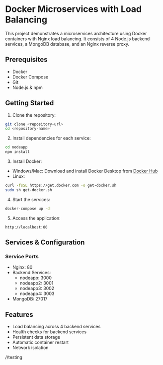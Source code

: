 # Docker Microservices with Load Balancing

This project demonstrates a microservices architecture using Docker containers with Nginx load balancing. It consists of 4 Node.js backend services, a MongoDB database, and an Nginx reverse proxy.

## Prerequisites

- Docker
- Docker Compose
- Git
- Node.js & npm

## Getting Started

1. Clone the repository:

```bash
git clone <repository-url>
cd <repository-name>
```

2. Install dependencies for each service:

```bash
cd nodeapp
npm install
```

3. Install Docker:

- Windows/Mac: Download and install Docker Desktop from [Docker Hub](https://www.docker.com/products/docker-desktop)
- Linux:

```bash
curl -fsSL https://get.docker.com -o get-docker.sh
sudo sh get-docker.sh
```

4. Start the services:

```bash
docker-compose up -d
```

5. Access the application:

```
http://localhost:80
```

## Services & Configuration

### Service Ports

- Nginx: 80
- Backend Services:
  - nodeapp: 3000
  - nodeapp2: 3001
  - nodeapp3: 3002
  - nodeapp4: 3003
- MongoDB: 27017

## Features

- Load balancing across 4 backend services
- Health checks for backend services
- Persistent data storage
- Automatic container restart
- Network isolation

//testing
